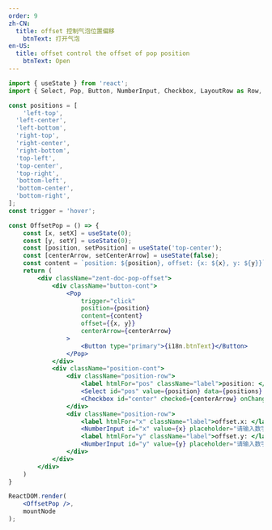 ```yaml
---
order: 9
zh-CN:
  title: offset 控制气泡位置偏移
	btnText: 打开气泡
en-US:
  title: offset control the offset of pop position
	btnText: Open
---
```


```jsx
import { useState } from 'react';
import { Select, Pop, Button, NumberInput, Checkbox, LayoutRow as Row, LayoutCol as Col, LayoutGrid as Grid } from 'zent';

const positions = [
	'left-top',
  'left-center',
  'left-bottom',
  'right-top',
  'right-center',
  'right-bottom',
  'top-left',
  'top-center',
  'top-right',
  'bottom-left',
  'bottom-center',
  'bottom-right',
];
const trigger = 'hover';

const OffsetPop = () => {
	const [x, setX] = useState(0);
	const [y, setY] = useState(0);
	const [position, setPosition] = useState('top-center');
	const [centerArrow, setCenterArrow] = useState(false);
	const content = `position: ${position}, offset: {x: ${x}, y: ${y}}`;
	return (
		<div className="zent-doc-pop-offset">
			<div className="button-cont">
				<Pop
					trigger="click"
					position={position}
					content={content}
					offset={{x, y}}
					centerArrow={centerArrow}
				>
					<Button type="primary">{i18n.btnText}</Button>
				</Pop>
			</div>
			<div className="position-cont">
				<div className="position-row">
					<label htmlFor="pos" className="label">position: </label>
					<Select id="pos" value={position} data={positions} onChange={(e, data) => setPosition(data.value)} />
					<Checkbox id="center" checked={centerArrow} onChange={(e) => setCenterArrow(e.target.checked)}>centerArrow</Checkbox>
				</div>
				<div className="position-row">
					<label htmlFor="x" className="label">offset.x: </label>
					<NumberInput id="x" value={x} placeholder="请输入数字" onChange={value => setX(+value)} />
					<label htmlFor="y" className="label">offset.y: </label>
					<NumberInput id="y" value={y} placeholder="请输入数字" onChange={value => setY(+value)} />
				</div>
			</div>
		</div>
	)
} 

ReactDOM.render(
	<OffsetPop />,
	mountNode
);
```


<style>
  .zent-doc-pop-offset {
		display: flex;

		.button-cont {
			flex: 1;
			display: flex;
			align-items: center;
		}

		.position-cont {
			flex: 2;

			.position-row {
				display: flex;
				align-items: center;
				margin-bottom: 5px;
			}

			.zent-select-text {
				width: 180px;
			}
			.zent-number-input {
				width: 120px;
			}

			.label {
				width: 60px;
				margin-left: 20px;
			}
		}

    .zent-pop-wrapper .zent-btn {
			width: 120px;
    }
  }
</style>

